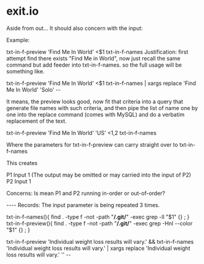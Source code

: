 exit.io
=======

Aside from out... It should also concern with the input:


Example:

txt-in-f-preview 'Find Me In World' <$1 txt-in-f-names
Justification: first attempt find there exists "Find Me in World", now just recall the same command but add feeder into txt-in-f-names. so the full usage will be something like. 

txt-in-f-preview 'Find Me In World' <$1 txt-in-f-names | xargs replace 'Find Me In World' 'Solo' -- 

It means, the preview looks good, now fit that criteria into a query that generate file names with such criteria, and then pipe the list of name one by one into the replace command (comes with MySQL) and do a verbatim replacement of the text.


txt-in-f-preview 'Find Me In World' 'US' <$1,$2 txt-in-f-names

Where the parameters for txt-in-f-preview can carry straight over to txt-in-f-names

This creates

P1 Input 1 (The output may be omitted or may carried into the input of P2)
P2 Input 1

Concerns:
Is mean P1 and P2 running in-order or out-of-order?


---- Records:
The input parameter is being repeated 3 times.

txt-in-f-names(){
	find . -type f -not -path "**/.git/**" -exec grep -lI "$1" {} \;
}
txt-in-f-preview(){
	find . -type f -not -path "**/.git/**" -exec grep -HnI --color "$1" {} \;
}


txt-in-f-preview 'Individual weight loss results will vary.' && txt-in-f-names 'Individual weight loss results will vary.' | xargs replace 'Individual weight loss results will vary.' '' --
